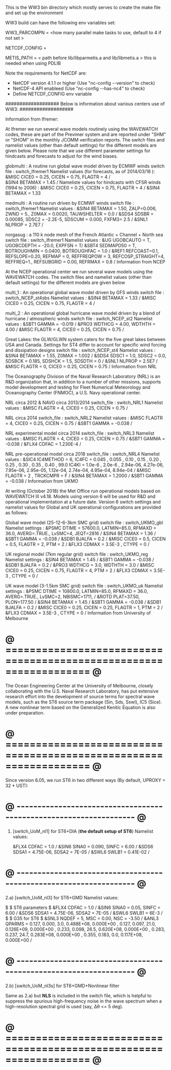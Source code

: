 This is the WW3 bin directory which mostly serves to create the make file 
and set up the environment 

WW3 build can have the following env variables set: 

WW3_PARCOMPN = <how many parallel make tasks to use, default to 4 if not set >

NETCDF_CONFIG = <path to NetCDF-4 nc-config utility>

METIS_PATH = < path before lib/libparmetis.a and lib/libmetis.a > 
this is needed when using PDLIB 


Note the requirements for NetCDF are: 
* NetCDF version 4.1.1 or higher (Use "nc-config --version" to check) 
* NetCDF-4 API enableed (Use "nc-config --has-nc4" to check) 
* Define NETCDF_CONFIG env variable


###################
Below is information about various centers use of WW3: 
###################

Information from Ifremer: 

At Ifremer we run several wave models routinely using the WAVEWATCH codes, 
these are part of the Previmer system and are reported under "SHM" or "SHOM" 
in the monthly JCOMM verification reports. 
The switch files and namelist values (other than default settings) for the 
different models are given below. Please note that we use different parameter
settings for hindcasts and forecasts to adjust for the wind biases. 

globmulti : A routine run global wave model driven by ECMWF winds
  switch file : switch_Ifremer1 
  Namelist values (for forecasts, as of 2014/03/18 ):
    &MISC CICE0 = 0.25, CICEN = 0.75, FLAGTR = 4 /  
    &SIN4 BETAMAX = 1.45 /
  Nameliste values for hindcasts with CFSR winds (1994 to 2006) : 
    &MISC CICE0 = 0.25, CICEN = 0.75, FLAGTR = 4 /
    &SIN4 BETAMAX = 1.33

medmulti :  A routine run driven by ECMWF winds
  switch file : switch_Ifremer1
  Namelist values : 
    &SIN4 BETAMAX = 1.50, ZALP=0.006, ZWND = 5.,
          Z0MAX = 0.0020, TAUWSHELTER = 0.0 /
    &SDS4 SDSBR = 0.00085,
          SDSC2 = -2.2E-5, SDSCUM = 0.000, FXFM3= 2.5 /
    &SNL1 NLPROP = 2.7E7 /

norgasug : a 110 k node mesh of the French Atlantic + Channel + North sea
  switch file : switch_Ifremer1
  Namelist values : 
    &UG   UGOBCAUTO = T, UGOBCDEPTH = -20.0,  EXPFSN = T/
    &SBT4 SEDMAPD50 = T, BOTROUGHMIN =  0.0400, BOTROUGHFAC = 1.0 /
    &REF1 REFCOAST=0.1, REFSLOPE=0.20, REFMAP = 0, REFFREQPOW = 3,
          REFCOSP_STRAIGHT=4, REFFREQ=1., REFSUBGRID = 0.00, REFRMAX = 0.8  /
Information from NCEP


At the NCEP operational center we run several wave models using the WAVEWATCH codes. The switch files and namelist values (other than default settings) for the different models are given below

multi_1 : An operational global wave model driven by GFS winds
  switch file : switch_NCEP_st4sbs 
  Namelist values :
    &SIN4 BETAMAX = 1.33 /
    &MISC CICE0 = 0.25, CICEN = 0.75, FLAGTR = 4 /

multi_2 : An operational global hurricane wave model driven by a blend of hurricane / atmospheric winds
  switch file : switch_NCEP_st2 
  Namelist values : 
    &SBT1 GAMMA = -0.019 /
    &PRO3 WDTHCG = 4.00, WDTHTH = 4.00 /
    &MISC FLAGTR = 4, CICE0 = 0.25, CICEN = 0.75 /

Great Lakes: the GLW/GLWN system caters for the five great lakes between USA and Canada. Settings for ST4 differ to account for specific wind forcing and dissipation designs
  switch file : switch_NCEP_st4
  Namelist values :
    &SIN4 BETAMAX = 1.55, Z0MAX = 1.002 /
    &SDS4 SDSC1 = 1.0, SDSC2 = 0.0, SDSBCK = 0.185, SDSHCK = 1.5, SDSDTH = 0 /
    &SNL1 NLPROP = 2.5E7 /
    &MISC FLAGTR = 0, CICE0 = 0.25, CICEN = 0.75 /
Information from NRL

 The Oceanography Division of the Naval Research Laboratory (NRL) is an R&D organization that, in addition to a number of other missions, supports model development and testing for Fleet Numerical Meteorology and Oceanography Center (FNMOC), a U.S. Navy operational center.

 NRL circa 2012 & NAVO circa 2013/2014
  switch_file : switch_NRL1
  Namelist values : 
    &MISC FLAGTR = 4, CICE0 = 0.25, CICEN = 0.75 /

 NRL circa 2014
  switch_file : switch_NRL2
  Namelist values : 
    &MISC FLAGTR = 4, CICE0 = 0.25, CICEN = 0.75 /
    &SBT1 GAMMA = -0.038 /

 NRL experimental model circa 2014
  switch_file : switch_NRL3
  Namelist values : 
    &MISC FLAGTR = 4, CICE0 = 0.25, CICEN = 0.75 /
    &SBT1 GAMMA = -0.038 /
    &FLX4 CDFAC = 1.230E-4 /

 NRL pre-operational model circa 2018
  switch_file : switch_NRL4
  Namelist values :
 &SIC4 IC4METHOD = 6,
       IC4FC =   0.045   , 0.055   ,  0.10   , 0.15    , 0.20    ,
                 0.25    , 0.30    , 0.35    , 0.40    , 99.0
       IC4KI =   1.0e-6  , 2.0e-6  , 2.94e-06, 4.27e-06, 7.95e-06,
                 2.95e-05, 1.12e-04, 2.74e-04, 4.95e-04, 8.94e-04
                    /
 &MISC FLAGTR = 2 , TRCKCMPR = F /
 &SIN4 BETAMAX = 1.2000 /
 &SBT1 GAMMA = -0.038 /
Information from UKMO

At writing (October 2018) the Met Office run operational models based on WAVEWATCH III v4.18. Models using version 6 will be used for R&D and operational implementation at a future
date. Version 6 switch settings and namelist values for Global and UK operational configurations are provided as follows:

Global wave model (25-12-6-3km SMC grid)
  switch file : switch_UKMO_gbl
  Namelist settings : 
  &PSMC DTIME = 57600.0, LATMIN=85.0, RFMAXD = 36.0, AVERG=.TRUE., 
        LvSMC=4, JEQT=2816  /
  &SIN4 BETAMAX = 1.36 /
  &SBT1 GAMMA = -0.038 /
  &SDB1 BJALFA = 0.2 /
  &MISC CICE0 = 0.5, CICEN = 0.5, FLAGTR = 2, PTM = 2 /
  &FLX3 CDMAX = 3.5E-3 , CTYPE = 0 /

UK regional model (7km regular grid)
  switch file : switch_UKMO_reg
  Namelist settings :
  &SIN4 BETAMAX = 1.45 /
  &SBT1 GAMMA = -0.038 /
  &SDB1 BJALFA = 0.2 /
  &PRO3 WDTHCG = 3.0, WDTHTH = 3.0 /
  &MISC CICE0 = 0.25, CICEN = 0.75, FLAGTR = 4, PTM = 2 /
  &FLX3 CDMAX = 3.5E-3 , CTYPE = 0 /

UK wave model (3-1.5km SMC grid)
  switch file : switch_UKMO_uk
  Namelist settings : 
  &PSMC DTIME = 10800.0, LATMIN=85.0, RFMAXD = 36.0, AVERG=.TRUE.,
                LvSMC=2, NBISMC=1711,   /
  &ROTD PLAT=37.50, PLON=177.50 /
  &SIN4 BETAMAX = 1.45 /
  &SBT1 GAMMA = -0.038 /
  &SDB1 BJALFA = 0.2 /
  &MISC CICE0 = 0.25, CICEN = 0.25, FLAGTR = 1, PTM = 2 /
  &FLX3 CDMAX = 3.5E-3 , CTYPE = 0 /
Information from University of Melbourne


# @ ================================================================== @
The Ocean Engineering Center at the University of Melbourne, closely
collaborating with the U.S. Naval Research Laboratory, has put
extensive research effort into the development of source terms for
spectral wave models, such as the ST6 source term package (Sin, Sds,
Sswl), IC5 (Sice). A new nonlinear term based on the Generalized Kenitic
Equation is also under preparation.

# @ ================================================================== @
Since version 6.05, we run ST6 in two different ways (By default,
    UPROXY = 32 * UST):

# @ ------------------------------------------------------------------ @
1) [switch_UoM_nl1] for ST6+DIA (**the default setup of ST6**)
   Namelist values:

   &FLX4 CDFAC = 1.0 /
   &SIN6 SINA0 = 0.090, SINFC = 6.00 /
   &SDS6 SDSA1 = 4.75E-06, SDSA2 = 7E-05 /
   &SWL6 SWLB1 = 0.41E-02 /

# @ ------------------------------------------------------------------ @
2.a) [switch_UoM_nl3] for ST6+GMD
   Namelist values:

$
$ ST6 parameters
$
   &FLX4 CDFAC = 1.0 /
   &SIN6 SINA0 = 0.05, SINFC = 6.00 /
   &SDS6 SDSA1 = 4.75E-06, SDSA2 = 7E-05 /
   &SWL6 SWLB1 = 6E-3 /
$
$ G35 for ST6
$
   &SNL3 NQDEF =  5, MSC =  0.00,  NSC = -3.50 /
   &ANL3 QPARMS = 0.127, 0.000,   3.0, 0.488E+08, 0.000E+00 ,
                  0.127, 0.097,  21.0, 0.126E+09, 0.000E+00 ,
                  0.233, 0.098,  26.5, 0.620E+08, 0.000E+00 ,
                  0.283, 0.237,  24.7, 0.283E+08, 0.000E+00 ,
                  0.355, 0.183,   0.0, 0.117E+08, 0.000E+00 /

# @ ------------------------------------------------------------------ @
2.b) [switch_UoM_nl3s] for ST6+GMD+Nonlinear filter

   Same as 2.a) but **NLS** is included in the switch file, which is
   helpful to suppress the spurious high-frequency noise in the wave
   spectrum when a high-resolution spectral grid is used (say,
   Δθ <= 5 deg).

# @ ================================================================== @
